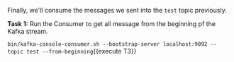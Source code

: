 Finally, we'll consume the messages we sent into the `test` topic previously.

**Task 1:** Run the Consumer to get all message from the beginning pf the Kafka stream.

`bin/kafka-console-consumer.sh --bootstrap-server localhost:9092 --topic test --from-beginning`{{execute T3}}